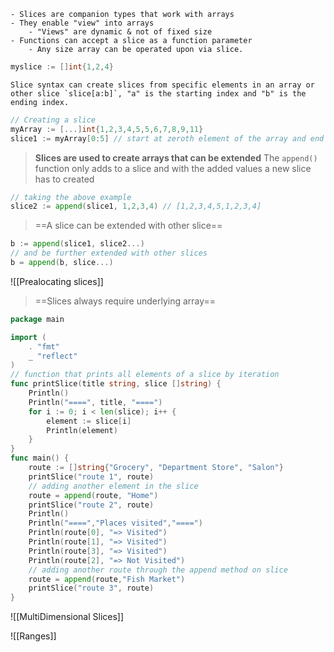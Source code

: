 ```ad-info
- Slices are companion types that work with arrays
- They enable "view" into arrays
	- "Views" are dynamic & not of fixed size
- Functions can accept a slice as a function parameter
	- Any size array can be operated upon via slice.  
```


```go
myslice := []int{1,2,4}
```

```ad-warning
Slice syntax can create slices from specific elements in an array or other slice `slice[a:b]`, "a" is the starting index and "b" is the ending index.
```
```go
// Creating a slice
myArray := [...]int{1,2,3,4,5,5,6,7,8,9,11}
slice1 := myArray[0:5] // start at zeroth element of the array and end at the 5th
```

>   **Slices are used to create arrays that can be extended**
>   The `append()` function only adds to a slice and with the added values a new slice has to created

```go
// taking the above example
slice2 := append(slice1, 1,2,3,4) // [1,2,3,4,5,1,2,3,4]
```
> ==A slice can be extended with other slice==
```go
b := append(slice1, slice2...)
// and be further extended with other slices
b = append(b, slice...)
```
![[Prealocating slices]]

> ==Slices always require underlying array==

```go
package main

import (
	. "fmt"
	_ "reflect"
)
// function that prints all elements of a slice by iteration
func printSlice(title string, slice []string) {
	Println()
	Println("====", title, "====")
	for i := 0; i < len(slice); i++ {
		element := slice[i]
		Println(element)
	}
}
func main() {
	route := []string{"Grocery", "Department Store", "Salon"}
	printSlice("route 1", route)
	// adding another element in the slice
	route = append(route, "Home")
	printSlice("route 2", route)
	Println()
	Println("====","Places visited","====")
	Println(route[0], "=> Visited")
	Println(route[1], "=> Visited")
	Println(route[3], "=> Visited")
	Println(route[2], "=> Not Visited")
	// adding another route through the append method on slice
	route = append(route,"Fish Market")
	printSlice("route 3", route)
}

```

![[MultiDimensional Slices]]

![[Ranges]]